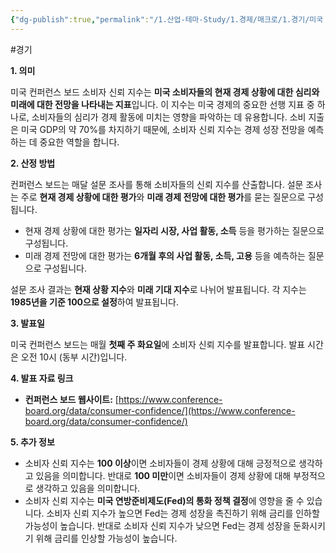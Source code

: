 ```yaml
---
{"dg-publish":true,"permalink":"/1.산업-테마-Study/1.경제/매크로/1.경기/미국 CB 소비자신뢰지수/CB소비자신뢰지수/","created":"2024-11-20T21:02:27.005+09:00","updated":"2025-06-03T20:07:19.648+09:00"}
---
```


#경기 

**1. 의미**

미국 컨퍼런스 보드 소비자 신뢰 지수는 **미국 소비자들의 현재 경제 상황에 대한 심리와 미래에 대한 전망을 나타내는 지표**입니다. 이 지수는 미국 경제의 중요한 선행 지표 중 하나로, 소비자들의 심리가 경제 활동에 미치는 영향을 파악하는 데 유용합니다. 소비 지출은 미국 GDP의 약 70%를 차지하기 때문에, 소비자 신뢰 지수는 경제 성장 전망을 예측하는 데 중요한 역할을 합니다.

**2. 산정 방법**

컨퍼런스 보드는 매달 설문 조사를 통해 소비자들의 신뢰 지수를 산출합니다. 설문 조사는 주로 **현재 경제 상황에 대한 평가**와 **미래 경제 전망에 대한 평가**를 묻는 질문으로 구성됩니다.

- 현재 경제 상황에 대한 평가는 **일자리 시장, 사업 활동, 소득** 등을 평가하는 질문으로 구성됩니다.
- 미래 경제 전망에 대한 평가는 **6개월 후의 사업 활동, 소득, 고용** 등을 예측하는 질문으로 구성됩니다.

설문 조사 결과는 **현재 상황 지수**와 **미래 기대 지수**로 나뉘어 발표됩니다. 각 지수는 **1985년을 기준 100으로 설정**하여 발표됩니다.

**3. 발표일**

미국 컨퍼런스 보드는 매월 **첫째 주 화요일**에 소비자 신뢰 지수를 발표합니다. 발표 시간은 오전 10시 (동부 시간)입니다.

**4. 발표 자료 링크**

- **컨퍼런스 보드 웹사이트:** [https://www.conference-board.org/data/consumer-confidence/](https://www.conference-board.org/data/consumer-confidence/)

**5. 추가 정보**

- 소비자 신뢰 지수는 **100 이상**이면 소비자들이 경제 상황에 대해 긍정적으로 생각하고 있음을 의미합니다. 반대로 **100 미만**이면 소비자들이 경제 상황에 대해 부정적으로 생각하고 있음을 의미합니다.
- 소비자 신뢰 지수는 **미국 연방준비제도(Fed)의 통화 정책 결정**에 영향을 줄 수 있습니다. 소비자 신뢰 지수가 높으면 Fed는 경제 성장을 촉진하기 위해 금리를 인하할 가능성이 높습니다. 반대로 소비자 신뢰 지수가 낮으면 Fed는 경제 성장을 둔화시키기 위해 금리를 인상할 가능성이 높습니다.